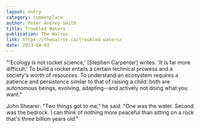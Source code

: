 ```yaml
---
layout: entry
category: commonplace
author: Peter Andrey Smith
title: Troubled Waters
publication: The Walrus
link: https://thewalrus.ca/troubled-waters/
date: 2013-08-01
---
```


"'Ecology is not rocket science,' [Stephen Carpenter] writes. 'It is far more difficult.' To build a rocket entails a certain technical prowess and a society's worth of resources. To understand an ecosystem requires a patience and persistence similar to that of raising a child: both are autonomous beings, evolving, adapting--and actively not doing what you want." 

John Shearer: "Two things got to me," he said. "One was the water. Second was the bedrock. I can think of nothing more peaceful than sitting on a rock that's three billion years old."